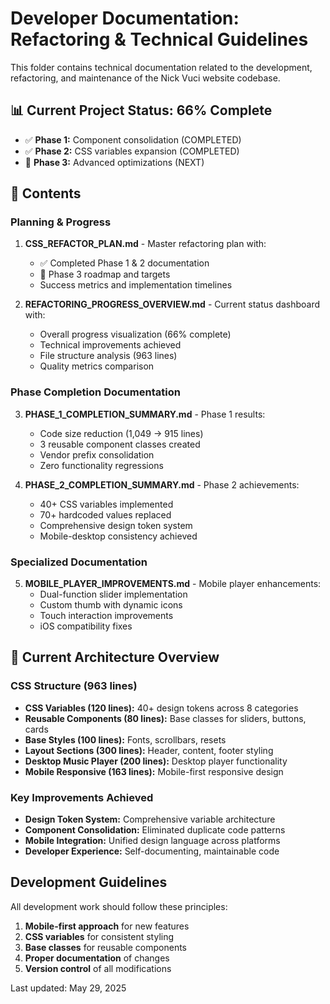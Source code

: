 # Developer Documentation: Refactoring & Technical Guidelines

This folder contains technical documentation related to the development, refactoring, and maintenance of the Nick Vuci website codebase.

## 📊 **Current Project Status: 66% Complete**
- ✅ **Phase 1:** Component consolidation (COMPLETED)
- ✅ **Phase 2:** CSS variables expansion (COMPLETED)  
- 🎯 **Phase 3:** Advanced optimizations (NEXT)

## 📁 **Contents**

### **Planning & Progress**
1. **CSS_REFACTOR_PLAN.md** - Master refactoring plan with:
   - ✅ Completed Phase 1 & 2 documentation
   - 🎯 Phase 3 roadmap and targets
   - Success metrics and implementation timelines

2. **REFACTORING_PROGRESS_OVERVIEW.md** - Current status dashboard with:
   - Overall progress visualization (66% complete)
   - Technical improvements achieved
   - File structure analysis (963 lines)
   - Quality metrics comparison

### **Phase Completion Documentation**
3. **PHASE_1_COMPLETION_SUMMARY.md** - Phase 1 results:
   - Code size reduction (1,049 → 915 lines)
   - 3 reusable component classes created
   - Vendor prefix consolidation
   - Zero functionality regressions

4. **PHASE_2_COMPLETION_SUMMARY.md** - Phase 2 achievements:
   - 40+ CSS variables implemented
   - 70+ hardcoded values replaced
   - Comprehensive design token system
   - Mobile-desktop consistency achieved

### **Specialized Documentation**
5. **MOBILE_PLAYER_IMPROVEMENTS.md** - Mobile player enhancements:
   - Dual-function slider implementation
   - Custom thumb with dynamic icons
   - Touch interaction improvements
   - iOS compatibility fixes

## 🎯 **Current Architecture Overview**

### **CSS Structure (963 lines)**
- **CSS Variables (120 lines):** 40+ design tokens across 8 categories
- **Reusable Components (80 lines):** Base classes for sliders, buttons, cards
- **Base Styles (100 lines):** Fonts, scrollbars, resets
- **Layout Sections (300 lines):** Header, content, footer styling  
- **Desktop Music Player (200 lines):** Desktop player functionality
- **Mobile Responsive (163 lines):** Mobile-first responsive design

### **Key Improvements Achieved**
- **Design Token System:** Comprehensive variable architecture
- **Component Consolidation:** Eliminated duplicate code patterns
- **Mobile Integration:** Unified design language across platforms
- **Developer Experience:** Self-documenting, maintainable code

## Development Guidelines

All development work should follow these principles:

1. **Mobile-first approach** for new features
2. **CSS variables** for consistent styling
3. **Base classes** for reusable components
4. **Proper documentation** of changes
5. **Version control** of all modifications

Last updated: May 29, 2025
